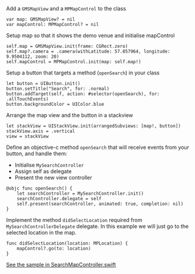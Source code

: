Add a `GMSMapView` and a `MPMapControl` to the class
```
var map: GMSMapView? = nil
var mapControl: MPMapControl? = nil
```
Setup map so that it shows the demo venue and initialise mapControl
```
self.map = GMSMapView.init(frame: CGRect.zero)
self.map?.camera = .camera(withLatitude: 57.057964, longitude: 9.9504112, zoom: 20)
self.mapControl = MPMapControl.init(map: self.map!)
```
Setup a button that targets a method (`openSearch`) in your class
```
let button = UIButton.init()
button.setTitle("Search", for: .normal)
button.addTarget(self, action: #selector(openSearch), for: .allTouchEvents)
button.backgroundColor = UIColor.blue
```
Arrange the map view and the button in a stackview
```
let stackView = UIStackView.init(arrangedSubviews: [map!, button])
stackView.axis = .vertical
view = stackView
```
Define an objective-c method `openSearch` that will receive events from your button, and handle them:

* Initialise `MySearchController`
* Assign self as delegate
* Present the new view controller
```
@objc func openSearch() {
    let searchController = MySearchController.init()
    searchController.delegate = self
    self.present(searchController, animated: true, completion: nil)
}
```
Implement the method `didSelectLocation` required from `MySearchControllerDelegate` delegate. In this example we will just go to the selected location in the map.
```
func didSelectLocation(location: MPLocation) {
    mapControl?.go(to: location)    
}
```

[See the sample in SearchMapController.swift](https://github.com/MapsIndoors/MapsIndoorsIOS-Demo-Samples/blob/master/Search/SearchMapController.swift)
